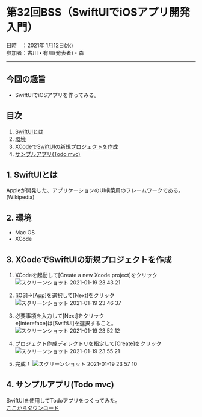 # 第32回BSS（SwiftUIでiOSアプリ開発入門）

日時　：2021年 1月12日(水)  
参加者：古川・有川(発表者)・森

---
## 今回の趣旨
- SwiftUIでiOSアプリを作ってみる。

## 目次
1. [SwiftUIとは](#1)
1. [環境](#2)
1. [XCodeでSwiftUIの新規プロジェクトを作成](#3)
1. [サンプルアプリ(Todo mvc)](#4)

## 1. SwiftUIとは <a id="1"></a>

Appleが開発した、アプリケーションのUI構築用のフレームワークである。  
(Wikipedia) 

## 2. 環境 <a id="2"></a>
- Mac OS
- XCode

## 3. XCodeでSwiftUIの新規プロジェクトを作成 <a id="3"></a>

1. XCodeを起動して[Create a new Xcode project]をクリック  
![スクリーンショット 2021-01-19 23 43 21](https://user-images.githubusercontent.com/66286964/105049590-29628b00-5ab0-11eb-8cbd-7d2873ed08d9.png)

1. [iOS]->[App]を選択して[Next]をクリック
![スクリーンショット 2021-01-19 23 46 37](https://user-images.githubusercontent.com/66286964/105049979-9bd36b00-5ab0-11eb-8293-fc2247a97ac2.png)

1. 必要事項を入力して[Next]をクリック  
※[intereface]は[SwiftUI]を選択すること。
![スクリーンショット 2021-01-19 23 52 12](https://user-images.githubusercontent.com/66286964/105050676-611e0280-5ab1-11eb-8dd6-6b8244a05edf.png)

1. プロジェクト作成ディレクトリを指定して[Create]をクリック  
![スクリーンショット 2021-01-19 23 55 21](https://user-images.githubusercontent.com/66286964/105051131-cffb5b80-5ab1-11eb-90a5-03e9e418912c.png) 

1. 完成！ 
![スクリーンショット 2021-01-19 23 57 10](https://user-images.githubusercontent.com/66286964/105051419-13ee6080-5ab2-11eb-8a04-8d01c9f967d4.png)

## 4. サンプルアプリ(Todo mvc) <a id="4"></a>
SwiftUIを使用してTodoアプリをつくってみた。  
[ここからダウンロード](https://github.com/Interlude-std/playground/tree/master/Swift/todo/Todo)